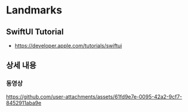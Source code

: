 # Landmarks

## SwiftUI Tutorial
- https://developer.apple.com/tutorials/swiftui

## 상세 내용

### 동영상
https://github.com/user-attachments/assets/61fd9e7e-0095-42a2-9cf7-8452911aba9e

